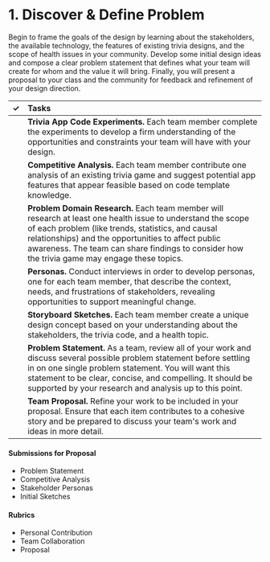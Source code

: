 # 1. Discover & Define Problem

Begin to frame the goals of the design by learning about the stakeholders, the available technology, the features of existing trivia designs, and the scope of health issues in your community. Develop some initial design ideas and compose a clear problem statement that defines what your team will create for whom and the value it will bring. Finally, you will present a proposal to your class and the community for feedback and refinement of your design direction.

| **✓** | **Tasks** |
| :---: | :--- |
|  | **Trivia App Code Experiments.** Each team member complete the experiments to develop a firm understanding of the opportunities and constraints your team will have with your design. |
|  | **Competitive Analysis.**  Each team member contribute one analysis of an existing trivia game and suggest potential app features that appear feasible based on code template knowledge. |
|  | **Problem Domain Research.** Each team member will research at least one health issue to understand the scope of each problem \(like trends, statistics, and causal relationships\) and the opportunities to affect public awareness. The team can share findings to consider how the trivia game may engage these topics. |
|  | **Personas.** Conduct interviews in order to develop personas, one for each team member, that describe the context, needs, and frustrations of stakeholders, revealing opportunities to support meaningful change. |
|  | **Storyboard Sketches.** Each team member create a unique design concept based on your understanding about the stakeholders, the trivia code, and a health topic. |
|  | **Problem Statement.** As a team, review all of your work and discuss several possible problem statement before settling in on one single problem statement. You will want this statement to be clear, concise, and compelling. It should be supported by your research and analysis up to this point. |
|  | **Team Proposal.** Refine your work to be included in your proposal. Ensure that each item contributes to a cohesive story and be prepared to discuss your team's work and ideas in more detail. |

#### **Submissions for Proposal**

* Problem Statement
* Competitive Analysis
* Stakeholder Personas
* Initial Sketches

#### **Rubrics**

* Personal Contribution
* Team Collaboration
* Proposal



